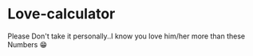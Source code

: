 # Love-calculator
Please Don't take it personally..I know you love him/her more than these Numbers 😁 
